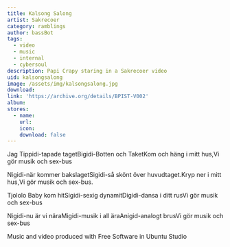 ```yaml
---
title: Kalsong Salong
artist: Sakrecoer
category: ramblings
author: bassBot
tags:
  - video
  - music
  - internal
  - cybersoul
description: Papi Crapy staring in a Sakrecoer video
uid: kalsongsalong
image: /assets/img/kalsongsalong.jpg
download:
link: 'https://archive.org/details/BPIST-V002'
album:
stores:
  - name:
    url: 
    icon: 
    download: false
---
```


Jag Tippidi-tapade tagetBigidi-Botten och TaketKom och häng i mitt hus,Vi gör musik och sex-bus

Nigidi-när kommer bakslagetSigidi-så skönt över huvudtaget.Kryp ner i mitt hus,Vi gör musik och sex-bus.

Tjololo Baby kom hitSigidi-sexig dynamitDigidi-dansa i ditt rusVi gör musik och sex-bus

Nigidi-nu är vi näraMigidi-musik i all äraAnigid-analogt brusVi gör musik och sex-bus

Music and video produced with Free Software in Ubuntu Studio